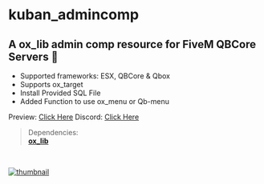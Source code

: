 # kuban_admincomp
## A ox_lib admin comp resource for FiveM QBCore Servers 💭

- Supported frameworks: ESX, QBCore & Qbox 
- Supports ox_target
- Install Provided SQL File
- Added Function to use ox_menu or Qb-menu

Preview: [Click Here](https://www.youtube.com/watch?v=4SU52zxiX1c)
Discord: [Click Here](https://discord.com/invite/UzVbtKEzgN)
<br>

> Dependencies:
> <br>
> **[ox_lib](https://github.com/overextended/ox_lib)**

<br>

[![thumbnail](https://r2.fivemanage.com/XsqgP28FfY2PpHVl7sArP/images/COMP.png)](https://www.youtube.com/@kubanscripts)
